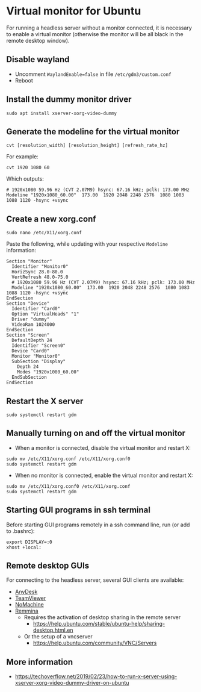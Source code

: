 # Virtual monitor for Ubuntu

For running a headless server without a monitor connected, it is necessary to enable a virtual monitor (otherwise the monitor will be all black in the remote desktop window).


## Disable wayland

- Uncomment `WaylandEnable=false` in file `/etc/gdm3/custom.conf`
- Reboot


## Install the dummy monitor driver

```
sudo apt install xserver-xorg-video-dummy
```


## Generate the modeline for the virtual monitor

```
cvt [resolution_width] [resolution_height] [refresh_rate_hz]
```

For example:

```
cvt 1920 1080 60
```

Which outputs:

```
# 1920x1080 59.96 Hz (CVT 2.07M9) hsync: 67.16 kHz; pclk: 173.00 MHz
Modeline "1920x1080_60.00"  173.00  1920 2048 2248 2576  1080 1083 1088 1120 -hsync +vsync
```


## Create a new xorg.conf

```
sudo nano /etc/X11/xorg.conf
```

Paste the following, while updating with your respective `Modeline` information:

```
Section "Monitor"
  Identifier "Monitor0"
  HorizSync 28.0-80.0
  VertRefresh 48.0-75.0
  # 1920x1080 59.96 Hz (CVT 2.07M9) hsync: 67.16 kHz; pclk: 173.00 MHz
  Modeline "1920x1080_60.00"  173.00  1920 2048 2248 2576  1080 1083 1088 1120 -hsync +vsync
EndSection
Section "Device"
  Identifier "Card0"
  Option "VirtualHeads" "1"
  Driver "dummy"
  VideoRam 1024000
EndSection
Section "Screen"
  DefaultDepth 24
  Identifier "Screen0"
  Device "Card0"
  Monitor "Monitor0"
  SubSection "Display"
    Depth 24
    Modes "1920x1080_60.00"
  EndSubSection
EndSection
```


## Restart the X server

```
sudo systemctl restart gdm
```


## Manually turning on and off the virtual monitor

- When a monitor is connected, disable the virtual monitor and restart X:

```
sudo mv /etc/X11/xorg.conf /etc/X11/xorg.conf0
sudo systemctl restart gdm
```

- When no monitor is connected, enable the virtual monitor and restart X:

```
sudo mv /etc/X11/xorg.conf0 /etc/X11/xorg.conf
sudo systemctl restart gdm
```


## Starting GUI programs in ssh terminal

Before starting GUI programs remotely in a ssh command line, run (or add to .bashrc):

```
export DISPLAY=:0
xhost +local:
```


## Remote desktop GUIs

For connecting to the headless server, several GUI clients are available:

- [AnyDesk](https://anydesk.com/)
- [TeamViewer](https://www.teamviewer.com)
- [NoMachine](https://www.nomachine.com)
- [Remmina](https://remmina.org/)
    * Requires the activation of desktop sharing in the remote server
      * https://help.ubuntu.com/stable/ubuntu-help/sharing-desktop.html.en
    * Or the setup of a vncserver
      * https://help.ubuntu.com/community/VNC/Servers



## More information

- https://techoverflow.net/2019/02/23/how-to-run-x-server-using-xserver-xorg-video-dummy-driver-on-ubuntu
